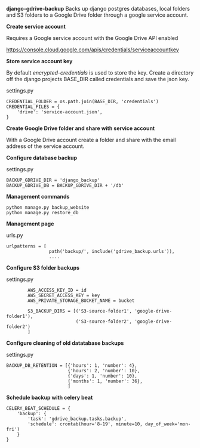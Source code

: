 
**django-gdrive-backup** Backs up django postgres databases, local folders and S3 folders to a Google Drive folder through a google service account.

**Create service account**

Requires a Google service account with the Google Drive API enabled

https://console.cloud.google.com/apis/credentials/serviceaccountkey

**Store service account key**

By default *encrypted-credentials* is used to store the key. Create a directory off the django projects BASE_DIR called credentials and save the json key. 

settings.py

    CREDENTIAL_FOLDER = os.path.join(BASE_DIR, 'credentials')
    CREDENTIAL_FILES = {
        'drive': 'service-account.json',
    }
  

**Create Google Drive folder and share with service account**

With a Google Drive account create a folder and share with the email address of the service account.


**Configure database backup**

settings.py

    BACKUP_GDRIVE_DIR = 'django_backup'
    BACKUP_GDRIVE_DB = BACKUP_GDRIVE_DIR + '/db'

**Management commands**

    python manage.py backup_website
    python manage.py restore_db

**Management page**

urls.py

    urlpatterns = [
                    path('backup/', include('gdrive_backup.urls')),
                    ....

**Configure S3 folder backups**

settings.py

            AWS_ACCESS_KEY_ID = id
            AWS_SECRET_ACCESS_KEY = key
            AWS_PRIVATE_STORAGE_BUCKET_NAME = bucket
            
            S3_BACKUP_DIRS = [('S3-source-folder1', 'google-drive-folder1'),
                              ('S3-source-folder2', 'google-drive-folder2')
            ]
            
**Configure cleaning of old datatabase backups**

settings.py

    BACKUP_DB_RETENTION = [{'hours': 1, 'number': 4}, 
                           {'hours': 2, 'number': 10},
                           {'days': 1, 'number': 10},
                           {'months': 1, 'number': 36},
                           ]

             
**Schedule backup with celery beat**

    CELERY_BEAT_SCHEDULE = {
        'backup': {
            'task': 'gdrive_backup.tasks.backup',
            'schedule': crontab(hour='8-19', minute=10, day_of_week='mon-fri')
        }
    }
            